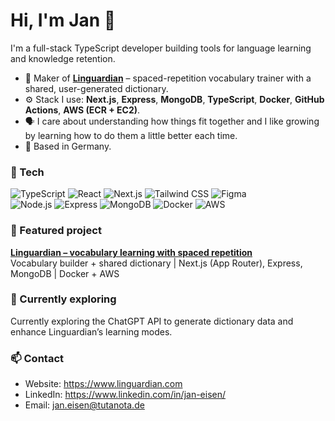 # Hi, I'm Jan 👋

I'm a full-stack TypeScript developer building tools for language learning and knowledge retention.

- 🧠 Maker of **[Linguardian](https://www.linguardian.com)** – spaced-repetition vocabulary trainer with a shared, user-generated dictionary.
- ⚙️ Stack I use: **Next.js**, **Express**, **MongoDB**, **TypeScript**, **Docker**, **GitHub Actions**, **AWS (ECR + EC2)**.
- 🗣️ I care about understanding how things fit together and I like growing by learning how to do them a little better each time.
- 📍 Based in Germany.

### 🔧 Tech

![TypeScript](https://img.shields.io/badge/TypeScript-3178C6?style=for-the-badge&logo=typescript&logoColor=white)
![React](https://img.shields.io/badge/React-61DAFB?style=for-the-badge&logo=react&logoColor=black)
![Next.js](https://img.shields.io/badge/Next.js-000000?style=for-the-badge&logo=nextdotjs&logoColor=white)
![Tailwind CSS](https://img.shields.io/badge/Tailwind_CSS-38B2AC?style=for-the-badge&logo=tailwind-css&logoColor=white)
![Figma](https://img.shields.io/badge/Figma-F24E1E?style=for-the-badge&logo=figma&logoColor=white)
<br>
![Node.js](https://img.shields.io/badge/Node.js-43853D?style=for-the-badge&logo=node.js&logoColor=white)
![Express](https://img.shields.io/badge/Express.js-404D59?style=for-the-badge)
![MongoDB](https://img.shields.io/badge/MongoDB-4EA94B?style=for-the-badge&logo=mongodb&logoColor=white)
![Docker](https://img.shields.io/badge/Docker-0db7ed?style=for-the-badge&logo=docker&logoColor=white)
![AWS](https://img.shields.io/badge/AWS-232F3E?style=for-the-badge&logo=amazon-aws&logoColor=white)

### 📌 Featured project

**[Linguardian – vocabulary learning with spaced repetition](https://github.com/beckoningstranger/linguardian)**  
Vocabulary builder + shared dictionary | Next.js (App Router), Express, MongoDB | Docker + AWS

### 🚀 Currently exploring
Currently exploring the ChatGPT API to generate dictionary data and enhance Linguardian’s learning modes.

### 📫 Contact

- Website: https://www.linguardian.com  
- LinkedIn: https://www.linkedin.com/in/jan-eisen/  
- Email: [jan.eisen@tutanota.de](mailto:jan.eisen@tutanota.de)
<!--
**beckoningstranger/beckoningstranger** is a ✨ _special_ ✨ repository because its `README.md` (this file) appears on your GitHub profile.

Here are some ideas to get you started:

- 🔭 I’m currently working on ...
- 🌱 I’m currently learning ...
- 👯 I’m looking to collaborate on ...
- 🤔 I’m looking for help with ...
- 💬 Ask me about ...
- 📫 How to reach me: ...
- 😄 Pronouns: ...
- ⚡ Fun fact: ...
-->
